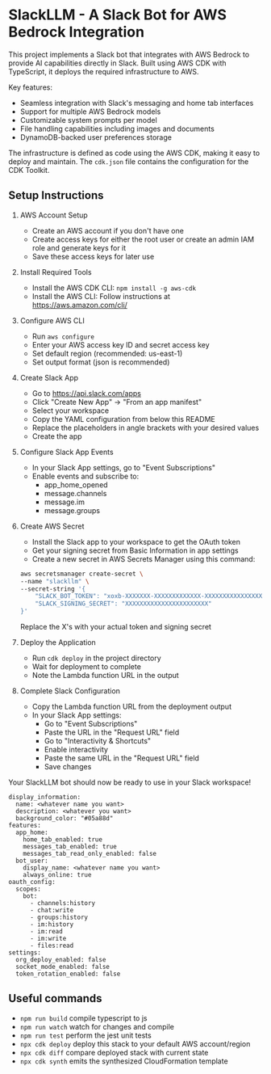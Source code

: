 # SlackLLM - A Slack Bot for AWS Bedrock Integration

This project implements a Slack bot that integrates with AWS Bedrock to provide AI capabilities directly in Slack. Built using AWS CDK with TypeScript, it deploys the required infrastructure to AWS.

Key features:
- Seamless integration with Slack's messaging and home tab interfaces
- Support for multiple AWS Bedrock models
- Customizable system prompts per model
- File handling capabilities including images and documents
- DynamoDB-backed user preferences storage

The infrastructure is defined as code using the AWS CDK, making it easy to deploy and maintain. The `cdk.json` file contains the configuration for the CDK Toolkit.

## Setup Instructions

1. AWS Account Setup
   - Create an AWS account if you don't have one
   - Create access keys for either the root user or create an admin IAM role and generate keys for it
   - Save these access keys for later use

2. Install Required Tools
   - Install the AWS CDK CLI: `npm install -g aws-cdk`
   - Install the AWS CLI: Follow instructions at https://aws.amazon.com/cli/
   
3. Configure AWS CLI
   - Run `aws configure` 
   - Enter your AWS access key ID and secret access key
   - Set default region (recommended: us-east-1)
   - Set output format (json is recommended)

4. Create Slack App
   - Go to https://api.slack.com/apps
   - Click "Create New App" -> "From an app manifest"
   - Select your workspace
   - Copy the YAML configuration from below this README
   - Replace the placeholders in angle brackets with your desired values
   - Create the app

5. Configure Slack App Events
   - In your Slack App settings, go to "Event Subscriptions"
   - Enable events and subscribe to:
     - app_home_opened
     - message.channels
     - message.im
     - message.groups

6. Create AWS Secret
   - Install the Slack app to your workspace to get the OAuth token
   - Get your signing secret from Basic Information in app settings
   - Create a new secret in AWS Secrets Manager using this command:
   ```bash
   aws secretsmanager create-secret \
   --name "slackllm" \
   --secret-string '{
       "SLACK_BOT_TOKEN": "xoxb-XXXXXXX-XXXXXXXXXXXXX-XXXXXXXXXXXXXXXXX",
       "SLACK_SIGNING_SECRET": "XXXXXXXXXXXXXXXXXXXXXXX"
   }'
   ```
   Replace the X's with your actual token and signing secret

7. Deploy the Application
   - Run `cdk deploy` in the project directory
   - Wait for deployment to complete
   - Note the Lambda function URL in the output

8. Complete Slack Configuration
   - Copy the Lambda function URL from the deployment output
   - In your Slack App settings:
     - Go to "Event Subscriptions"
     - Paste the URL in the "Request URL" field
     - Go to "Interactivity & Shortcuts"
     - Enable interactivity
     - Paste the same URL in the "Request URL" field
     - Save changes

Your SlackLLM bot should now be ready to use in your Slack workspace!


```
display_information:
  name: <whatever name you want>
  description: <whatever you want>
  background_color: "#05a88d"
features:
  app_home:
    home_tab_enabled: true
    messages_tab_enabled: true
    messages_tab_read_only_enabled: false
  bot_user:
    display_name: <whatever name you want>
    always_online: true
oauth_config:
  scopes:
    bot:
      - channels:history
      - chat:write
      - groups:history
      - im:history
      - im:read
      - im:write
      - files:read
settings:
  org_deploy_enabled: false
  socket_mode_enabled: false
  token_rotation_enabled: false
```

## Useful commands
* `npm run build`   compile typescript to js
* `npm run watch`   watch for changes and compile
* `npm run test`    perform the jest unit tests
* `npx cdk deploy`  deploy this stack to your default AWS account/region
* `npx cdk diff`    compare deployed stack with current state
* `npx cdk synth`   emits the synthesized CloudFormation template
